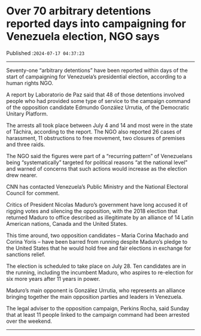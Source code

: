 # Over 70 arbitrary detentions reported days into campaigning for Venezuela election, NGO says

Published :`2024-07-17 04:37:23`

---

Seventy-one “arbitrary detentions” have been reported within days of the start of campaigning for Venezuela’s presidential election, according to a human rights NGO.

A report by Laboratorio de Paz said that 48 of those detentions involved people who had provided some type of service to the campaign command of the opposition candidate Edmundo González Urrutia, of the Democratic Unitary Platform.

The arrests all took place between July 4 and 14 and most were in the state of Táchira, according to the report. The NGO also reported 26 cases of harassment, 11 obstructions to free movement, two closures of premises and three raids.

The NGO said the figures were part of a “recurring pattern” of Venezuelans being “systematically” targeted for political reasons “at the national level” and warned of concerns that such actions would increase as the election drew nearer.

CNN has contacted Venezuela’s Public Ministry and the National Electoral Council for comment.

Critics of President Nicolas Maduro’s government have long accused it of rigging votes and silencing the opposition, with the 2018 election that returned Maduro to office described as illegitimate by an alliance of 14 Latin American nations, Canada and the United States.

This time around, two opposition candidates – Maria Corina Machado and Corina Yoris – have been barred from running despite Maduro’s pledge to the United States that he would hold free and fair elections in exchange for sanctions relief.

The election is scheduled to take place on July 28. Ten candidates are in the running, including the incumbent Maduro, who aspires to re-election for six more years after 11 years in power.

Maduro’s main opponent is González Urrutia, who represents an alliance bringing together the main opposition parties and leaders in Venezuela.

The legal adviser to the opposition campaign, Perkins Rocha, said Sunday that at least 11 people linked to the campaign command had been arrested over the weekend.

---

